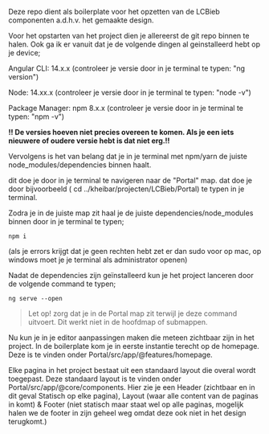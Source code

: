 Deze repo dient als boilerplate voor het opzetten van de LCBieb componenten a.d.h.v. het gemaakte design.

Voor het opstarten van het project dien je allereerst de git repo binnen te halen.
Ook ga ik er vanuit dat je de volgende dingen al geinstalleerd hebt op je device;

Angular CLI: 14.x.x (controleer je versie door in je terminal te typen: "ng version")

Node: 14.xx.x (controleer je versie door in je terminal te typen: "node -v")

Package Manager: npm 8.x.x (controleer je versie door in je terminal te typen: "npm -v")


**!! De versies hoeven niet precies overeen te komen. Als je een iets nieuwere of oudere versie hebt is dat niet erg.!!**

Vervolgens is het van belang dat je in je terminal met npm/yarn de juiste node_modules/dependencies binnen haalt.

dit doe je door in je terminal te navigeren naar de "Portal" map. dat doe je door bijvoorbeeld ( cd ../kheibar/projecten/LCBieb/Portal) te typen in je terminal.

Zodra je in de juiste map zit haal je de juiste dependencies/node_modules binnen door in je terminal te typen;

`npm i`

(als je errors krijgt dat je geen rechten hebt zet er dan sudo voor op mac, op windows moet je je terminal als administrator openen)

Nadat de dependencies zijn geïnstalleerd kun je het project lanceren door de volgende command te typen; 

`ng serve --open`

> Let op! zorg dat je in de Portal map zit terwijl je deze command uitvoert. Dit werkt niet in de hoofdmap of submappen.

Nu kun je in je editor aanpassingen maken die meteen zichtbaar zijn in het project. In de boilerplate kom je in eerste instantie terecht op de homepage. Deze is te vinden onder Portal/src/app/@features/homepage.

Elke pagina in het project bestaat uit een standaard layout die overal wordt toegepast. Deze standaard layout is te vinden onder Portal/src/app/@core/components. Hier zie je een Header (zichtbaar en in dit geval Statisch op elke pagina), Layout (waar alle content van de paginas in komt) & Footer (niet statisch maar staat wel op alle paginas, mogelijk halen we de footer in zijn geheel weg omdat deze ook niet in het design terugkomt.)

